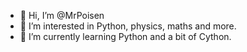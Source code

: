 - 👋 Hi, I’m @MrPoisen
- 👀 I’m interested in Python, physics, maths and more.
- 🌱 I’m currently learning Python and a bit of Cython.
<!---
- 💞️ I’m looking to collaborate on idk
- 📫 How to reach me idk
--->
<!---
MrPoisen/MrPoisen is a ✨ special ✨ repository because its `README.md` (this file) appears on your GitHub profile.
You can click the Preview link to take a look at your changes.
--->
